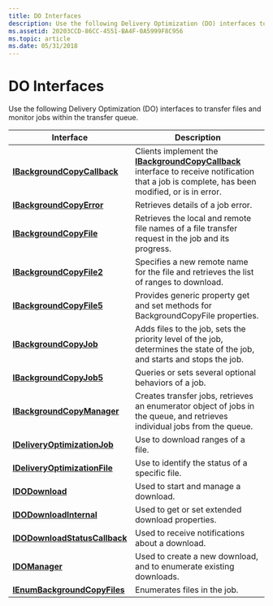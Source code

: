 ```yaml
---
title: DO Interfaces
description: Use the following Delivery Optimization (DO) interfaces to transfer files and monitor jobs within the transfer queue.
ms.assetid: 20203CCD-86CC-4551-BA4F-0A5999F8C956
ms.topic: article
ms.date: 05/31/2018
---
```


# DO Interfaces

Use the following Delivery Optimization (DO) interfaces to transfer files and monitor jobs within the transfer queue.

| Interface | Description |
|-|-|
| [**IBackgroundCopyCallback**](ibackgroundcopycallback.md) | Clients implement the [**IBackgroundCopyCallback**](ibackgroundcopycallback.md) interface to receive notification that a job is complete, has been modified, or is in error. |
| [**IBackgroundCopyError**](ibackgroundcopyerror.md) | Retrieves details of a job error. |
| [**IBackgroundCopyFile**](ibackgroundcopyfile.md) | Retrieves the local and remote file names of a file transfer request in the job and its progress. |
| [**IBackgroundCopyFile2**](ibackgroundcopyfile2.md) | Specifies a new remote name for the file and retrieves the list of ranges to download. |
| [**IBackgroundCopyFile5**](ibackgroundcopyfile5.md) | Provides generic property get and set methods for BackgroundCopyFile properties. |
| [**IBackgroundCopyJob**](ibackgroundcopyjob-.md) | Adds files to the job, sets the priority level of the job, determines the state of the job, and starts and stops the job. |
| [**IBackgroundCopyJob5**](ibackgroundcopyjob5.md) | Queries or sets several optional behaviors of a job. |
| [**IBackgroundCopyManager**](ibackgroundcopymanager.md) | Creates transfer jobs, retrieves an enumerator object of jobs in the queue, and retrieves individual jobs from the queue. |
| [**IDeliveryOptimizationJob**](ideliveryoptimizationjob.md) | Use to download ranges of a file. |
| [**IDeliveryOptimizationFile**](ideliveryoptimizationfile.md) | Use to identify the status of a specific file. |
| [**IDODownload**](./do/nn-do-idodownload.md) | Used to start and manage a download. |
| [**IDODownloadInternal**](./dodownloadinternal/nn-dodownloadinternal-idodownloadinternal.md) | Used to get or set extended download properties. |
| [**IDODownloadStatusCallback**](./do/nn-do-idodownloadstatuscallback.md) | Used to receive notifications about a download. |
| [**IDOManager**](./do/nn-do-idomanager.md) | Used to create a new download, and to enumerate existing downloads. |
| [**IEnumBackgroundCopyFiles**](ienumbackgroundcopyfiles-.md) | Enumerates files in the job. |